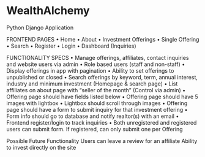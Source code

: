 # WealthAlchemy

Python Django Application

FRONTEND PAGES
•	Home
•	About
•	Investment Offerings
•	Single Offering
•	Search
•	Register
•	Login
•	Dashboard (Inquiries)

FUNCTIONALITY SPECS
•	Manage offerings, affiliates, contact inquiries and website users via admin
•	Role based users (staff and non-staff)
•	Display offerings in app with pagination
•	Ability to set offerings to unpublished or closed
•	Search offerings by keyword, term, annual interest, industry and minimum investment (Homepage & search page)
•	List affiliates on about page with “seller of the month” (Control via admin)
•	Offering page should have fields listed below
•	Offering page should have 5 images with lightbox
•	Lightbox should scroll through images
•	Offering page should have a form to submit inquiry for that investment offering
•	Form info should go to database and notify realtor(s) with an email
•	Frontend register/login to track inquiries
•	Both unregistered and registered users can submit form. If registered, can only submit one per Offering



Possible Future Functionality
Users can leave a review for an affiliate
Ability to invest directly on the site

